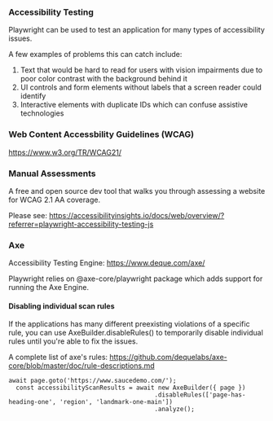 ### Accessibility Testing
Playwright can be used to test an application for many types of accessibility issues.

A few examples of problems this can catch include:

1.  Text that would be hard to read for users with vision impairments due to poor color contrast with the background behind it
2.  UI controls and form elements without labels that a screen reader could identify
3.  Interactive elements with duplicate IDs which can confuse assistive technologies

### Web Content Accessbility Guidelines (WCAG)
https://www.w3.org/TR/WCAG21/

### Manual Assessments
 A free and open source dev tool that walks you through assessing a website for WCAG 2.1 AA coverage. 

Please see: 
 https://accessibilityinsights.io/docs/web/overview/?referrer=playwright-accessibility-testing-js


### Axe
Accessibility Testing Engine: https://www.deque.com/axe/

Playwright relies on @axe-core/playwright package which adds support for running the Axe Engine.

#### Disabling individual scan rules
If the applications has many different preexisting violations of a specific rule, you can use AxeBuilder.disableRules() to temporarily disable individual rules until you're able to fix the issues.

A complete list of axe's rules: https://github.com/dequelabs/axe-core/blob/master/doc/rule-descriptions.md
```
await page.goto('https://www.saucedemo.com/');
  const accessibilityScanResults = await new AxeBuilder({ page })
                                        .disableRules(['page-has-heading-one', 'region', 'landmark-one-main'])
                                        .analyze();
```

